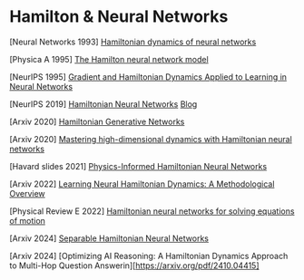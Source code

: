 # Hamilton & Neural Networks

[Neural Networks 1993] [Hamiltonian dynamics of neural networks](https://www.sciencedirect.com/science/article/pii/S0893608005800589)

[Physica A 1995] [The Hamilton neural network model](https://www.sciencedirect.com/science/article/pii/037843719400244N)

[NeurIPS 1995] [Gradient and Hamiltonian Dynamics Applied to Learning in Neural Networks](https://proceedings.neurips.cc/paper_files/paper/1995/file/e17184bcb70dcf3942c54e0b537ffc6d-Paper.pdf)

[NeurIPS 2019] [Hamiltonian Neural Networks](https://arxiv.org/pdf/1906.01563) [Blog](https://greydanus.github.io/2019/05/15/hamiltonian-nns/)

[Arxiv 2020] [Hamiltonian Generative Networks](https://arxiv.org/pdf/1909.13789)

[Arxiv 2020] [Mastering high-dimensional dynamics with Hamiltonian neural networks](https://arxiv.org/pdf/2008.04214)

[Havard slides 2021] [Physics-Informed Hamiltonian Neural Networks](https://scholar.harvard.edu/files/marios_matthaiakis/files/mlinastronomy_pinns_chile2021.pdf)

[Arxiv 2022] [Learning Neural Hamiltonian Dynamics: A Methodological Overview](https://arxiv.org/pdf/2203.00128)

[Physical Review E 2022] [Hamiltonian neural networks for solving equations of motion](https://journals.aps.org/pre/abstract/10.1103/PhysRevE.105.065305)

[Arxiv 2024] [Separable Hamiltonian Neural Networks](https://arxiv.org/pdf/2309.01069)

[Arxiv 2024] [Optimizing AI Reasoning: A Hamiltonian Dynamics Approach to Multi-Hop Question Answerin][https://arxiv.org/pdf/2410.04415]

